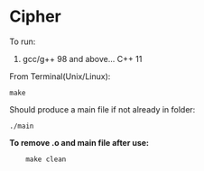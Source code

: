 # Cipher

To run: 
1. gcc/g++ 98 and above... C++ 11

From Terminal(Unix/Linux):
    
    make

Should produce a main file if not already in folder:

    ./main

**To remove .o and main file after use:**
```
    make clean
```